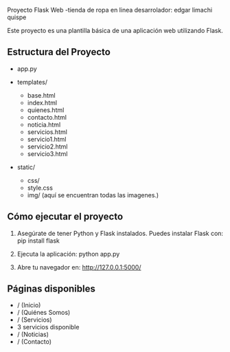  Proyecto Flask Web -tienda de ropa en linea 
 desarrolador: edgar limachi quispe

Este proyecto es una plantilla básica de una aplicación web utilizando Flask.

## Estructura del Proyecto

- app.py
- templates/
    - base.html
    - index.html
    - quienes.html
    - contacto.html
    - noticia.html
    - servicios.html
    - servicio1.html
    - servicio2.html
    - servicio3.html
   
- static/
   - css/
   - style.css
    - img/
        (aquí se encuentran todas las imagenes.)

## Cómo ejecutar el proyecto

1. Asegúrate de tener Python y Flask instalados. Puedes instalar Flask con:
   pip install flask

2. Ejecuta la aplicación:
   python app.py

3. Abre tu navegador en:
   http://127.0.0.1:5000/

## Páginas disponibles

- / (Inicio)
- / (Quiénes Somos)
- / (Servicios)
- 3 servicios disponible 
- / (Noticias)
- / (Contacto)
